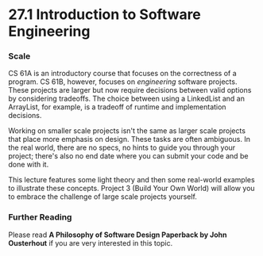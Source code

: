 # 27.1 Introduction to Software Engineering

### Scale

CS 61A is an introductory course that focuses on the correctness of a program. CS 61B, however, focuses on _engineering_ software projects. These projects are larger but now require decisions between valid options by considering tradeoffs. The choice between using a LinkedList and an ArrayList, for example, is a tradeoff of runtime and implementation decisions.

Working on smaller scale projects isn't the same as larger scale projects that place more emphasis on design. These tasks are often ambiguous. In the real world, there are no specs, no hints to guide you through your project; there's also no end date where you can submit your code and be done with it.

This lecture features some light theory and then some real-world examples to illustrate these concepts. Project 3 (Build Your Own World) will allow you to embrace the challenge of large scale projects yourself.

### Further Reading

Please read **A Philosophy of Software Design Paperback by John Ousterhout** if you are very interested in this topic.
